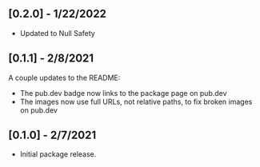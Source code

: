 ## [0.2.0] - 1/22/2022
* Updated to Null Safety

## [0.1.1] - 2/8/2021

A couple updates to the README:
* The pub.dev badge now links to the package page on pub.dev
* The images now use full URLs, not relative paths, to fix broken images on pub.dev

## [0.1.0] - 2/7/2021

* Initial package release.
